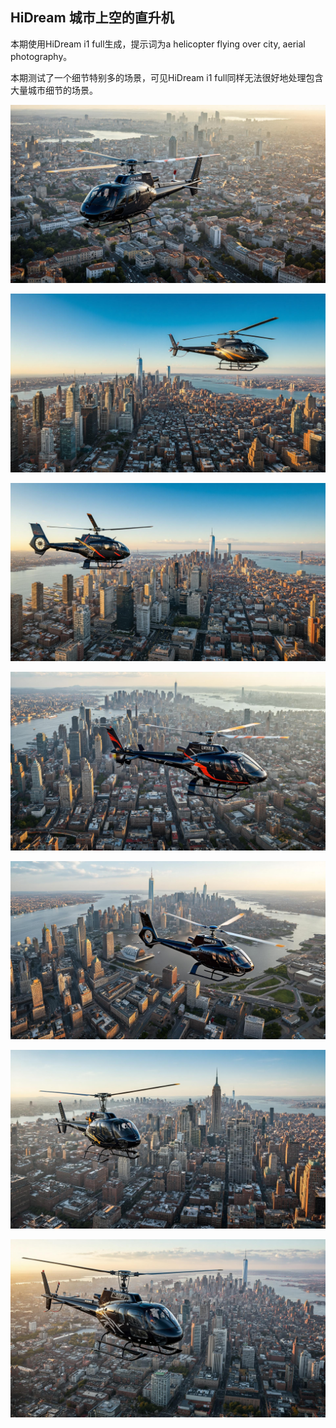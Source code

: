 ## HiDream 城市上空的直升机

本期使用HiDream i1 full生成，提示词为a helicopter flying over city, aerial photography。

本期测试了一个细节特别多的场景，可见HiDream i1 full同样无法很好地处理包含大量城市细节的场景。

![ComfyUI_00001_.jpg](https://github.com/Willian7004/media-blog/blob/main/files/202505/2025050902/ComfyUI_00001_.jpg?raw=true)

![ComfyUI_00002_.jpg](https://github.com/Willian7004/media-blog/blob/main/files/202505/2025050902/ComfyUI_00002_.jpg?raw=true)

![ComfyUI_00003_.jpg](https://github.com/Willian7004/media-blog/blob/main/files/202505/2025050902/ComfyUI_00003_.jpg?raw=true)

![ComfyUI_00005_.jpg](https://github.com/Willian7004/media-blog/blob/main/files/202505/2025050902/ComfyUI_00005_.jpg?raw=true)

![ComfyUI_00006_.jpg](https://github.com/Willian7004/media-blog/blob/main/files/202505/2025050902/ComfyUI_00006_.jpg?raw=true)

![ComfyUI_00008_.jpg](https://github.com/Willian7004/media-blog/blob/main/files/202505/2025050902/ComfyUI_00008_.jpg?raw=true)

![ComfyUI_00009_.jpg](https://github.com/Willian7004/media-blog/blob/main/files/202505/2025050902/ComfyUI_00009_.jpg?raw=true)